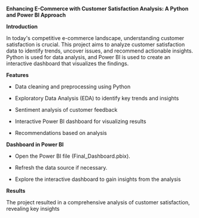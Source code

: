 **Enhancing E-Commerce with Customer Satisfaction Analysis: A Python and Power BI Approach**

**Introduction**

In today's competitive e-commerce landscape, understanding customer satisfaction is crucial. This project aims to analyze customer satisfaction data to identify trends, uncover issues, and recommend actionable insights. Python is used for data analysis, and Power BI is used to create an interactive dashboard that visualizes the findings.



**Features**

- Data cleaning and preprocessing using Python

- Exploratory Data Analysis (EDA) to identify key trends and insights

- Sentiment analysis of customer feedback

- Interactive Power BI dashboard for visualizing results

- Recommendations based on analysis



**Dashboard in Power BI**

- Open the Power BI file (Final_Dashboard.pbix).
  
- Refresh the data source if necessary.

- Explore the interactive dashboard to gain insights from the analysis



**Results**

The project resulted in a comprehensive analysis of customer satisfaction, revealing key insights


